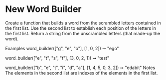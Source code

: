 # New Word Builder

Create a function that builds a word from the scrambled letters contained in the first list. Use the second list to establish each position of the letters in the first list. Return a string from the unscrambled letters (that made-up the word).

Examples
word_builder(["g", "e", "o"], [1, 0, 2]) ➞ "ego"

word_builder(["e", "t", "s", "t"], [3, 0, 2, 1]) ➞ "test"

word_builder(["b", "e", "t", "i", "d", "a"], [1, 4, 5, 0, 3, 2]) ➞ "edabit"
Notes
The elements in the second list are indexes of the elements in the first list.
